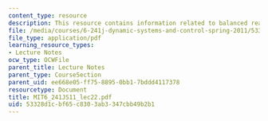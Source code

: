 ```yaml
---
content_type: resource
description: This resource contains information related to balanced realization.
file: /media/courses/6-241j-dynamic-systems-and-control-spring-2011/53328d1cbf65c8303ab3347cbb49b2b1_MIT6_241JS11_lec22.pdf
file_type: application/pdf
learning_resource_types:
- Lecture Notes
ocw_type: OCWFile
parent_title: Lecture Notes
parent_type: CourseSection
parent_uid: ee668e05-ff75-8895-0bb1-7bddd4117378
resourcetype: Document
title: MIT6_241JS11_lec22.pdf
uid: 53328d1c-bf65-c830-3ab3-347cbb49b2b1
---
```


